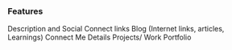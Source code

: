 ### Features
Description and Social Connect links
Blog (Internet links, articles, Learnings)
Connect Me Details
Projects/ Work Portfolio

